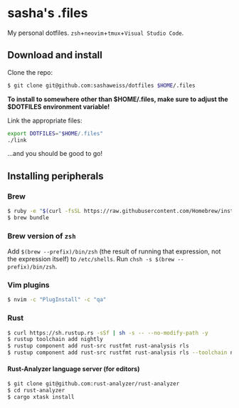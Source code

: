 # sasha's .files

My personal dotfiles. `zsh`+`neovim`+`tmux`+`Visual Studio Code`.

## Download and install

Clone the repo:

```sh
$ git clone git@github.com:sashaweiss/dotfiles $HOME/.files
```

**To install to somewhere other than $HOME/.files, make sure to adjust the $DOTFILES environment variable!**

Link the appropriate files:

```sh
export DOTFILES="$HOME/.files"
./link
```

...and you should be good to go!

## Installing peripherals

### Brew

```sh
$ ruby -e "$(curl -fsSL https://raw.githubusercontent.com/Homebrew/install/master/install)" < /dev/null
$ brew bundle
```

### Brew version of `zsh`

Add `$(brew --prefix)/bin/zsh` (the result of running that expression, not the expression itself) to `/etc/shells`. Run `chsh -s $(brew --prefix)/bin/zsh`.

### Vim plugins

```sh
$ nvim -c "PlugInstall" -c "qa"
```

### Rust

```sh
$ curl https://sh.rustup.rs -sSf | sh -s -- --no-modify-path -y
$ rustup toolchain add nightly
$ rustup component add rust-src rustfmt rust-analysis rls
$ rustup component add rust-src rustfmt rust-analysis rls --toolchain nightly
```

#### Rust-Analyzer language server (for editors)

```sh
$ git clone git@github.com:rust-analyzer/rust-analyzer
$ cd rust-analyzer
$ cargo xtask install
```
